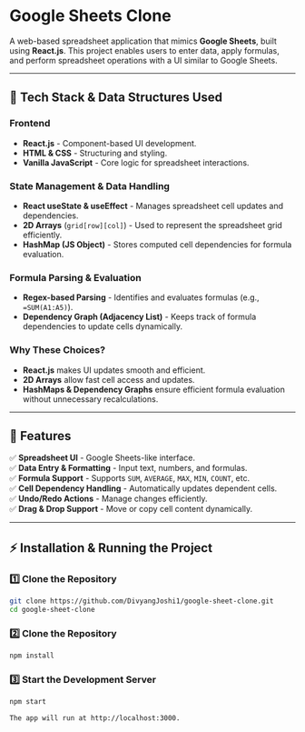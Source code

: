 # Google Sheets Clone  

A web-based spreadsheet application that mimics **Google Sheets**, built using **React.js**. This project enables users to enter data, apply formulas, and perform spreadsheet operations with a UI similar to Google Sheets.  

---

## 🚀 Tech Stack & Data Structures Used  

### **Frontend**  
- **React.js** - Component-based UI development.  
- **HTML & CSS** - Structuring and styling.  
- **Vanilla JavaScript** - Core logic for spreadsheet interactions.  

### **State Management & Data Handling**  
- **React useState & useEffect** - Manages spreadsheet cell updates and dependencies.  
- **2D Arrays** (`grid[row][col]`) - Used to represent the spreadsheet grid efficiently.  
- **HashMap (JS Object)** - Stores computed cell dependencies for formula evaluation.  

### **Formula Parsing & Evaluation**  
- **Regex-based Parsing** - Identifies and evaluates formulas (e.g., `=SUM(A1:A5)`).  
- **Dependency Graph (Adjacency List)** - Keeps track of formula dependencies to update cells dynamically.  

### **Why These Choices?**  
- **React.js** makes UI updates smooth and efficient.  
- **2D Arrays** allow fast cell access and updates.  
- **HashMaps & Dependency Graphs** ensure efficient formula evaluation without unnecessary recalculations.  

---

## 📌 Features  

✅ **Spreadsheet UI** - Google Sheets-like interface.  
✅ **Data Entry & Formatting** - Input text, numbers, and formulas.  
✅ **Formula Support** - Supports `SUM`, `AVERAGE`, `MAX`, `MIN`, `COUNT`, etc.  
✅ **Cell Dependency Handling** - Automatically updates dependent cells.  
✅ **Undo/Redo Actions** - Manage changes efficiently.  
✅ **Drag & Drop Support** - Move or copy cell content dynamically.  

---

## ⚡ Installation & Running the Project  

### **1️⃣ Clone the Repository**  
```sh
git clone https://github.com/DivyangJoshi1/google-sheet-clone.git
cd google-sheet-clone
```

### **2️⃣ Clone the Repository**
```sh
npm install
```

### **3️⃣ Start the Development Server**
```sh
npm start

The app will run at http://localhost:3000.

